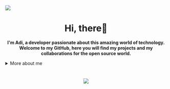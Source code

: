 <img src =  "https://cdn.discordapp.com/attachments/916010696406347776/986563245529763880/topo_readme-svg_1.png">
<h1 align="center">Hi, there👋</h1>
<p align="center">
    <b>I'm Adi, a developer passionate about this amazing world of technology. Welcome to my GitHub, here you will find my projects and my collaborations for the open source world.</b>
</p>

<details>
    <summary>More about me</summary>
   <li>🔭 I’m Born and Living in India</li>
   <li>😁 I’m a 19 year old Collage Student</li>
   <li>🎯 Contribute and create open source projects</li></li></li>
   <li>🌱 I’m currently learning C |C++| Web Devlopment | Game Devlopment</li></li>
   <li>😄 Pronouns: <b>He/Him</b></li>
    
</details>



<h1 align="center"><img src =  "https://github-readme-stats.vercel.app/api?username=MrAdityaBhoyar&&show_icons=true&title_color=ffffff&icon_color=bb2acf&text_color=daf7dc&bg_color=151515"></h1>





<p align="left">
</p>
